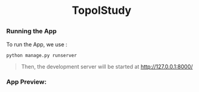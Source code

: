 # <p align="center"> TopolStudy </p>
### Running the App
To run the App, we use :
```
python manage.py runserver
```
> Then, the development server will be started at http://127.0.0.1:8000/
### App Preview:
